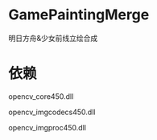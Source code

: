 # GamePaintingMerge
明日方舟&amp;少女前线立绘合成
# 依赖
opencv_core450.dll

opencv_imgcodecs450.dll

opencv_imgproc450.dll
